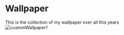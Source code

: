 # Wallpaper
This is the collection of my wallpaper over all this years
![customWallpaper1]( "Title")
